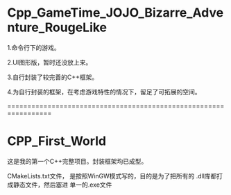 # Cpp_GameTime_JOJO_Bizarre_Adventure_RougeLike
1.命令行下的游戏。

2.UI图形版，暂时还没放上来。

3.自行封装了较完善的C++框架。

4.为自行封装的框架，在考虑游戏特性的情况下，留足了可拓展的空间。

=================================================================

# CPP_First_World
这是我的第一个C++完整项目。封装框架均已成型。

CMakeLists.txt文件，
是按照WinGW模式写的，目的是为了把所有的  .dll库都打成静态文件，然后塞进  单一的.exe文件
